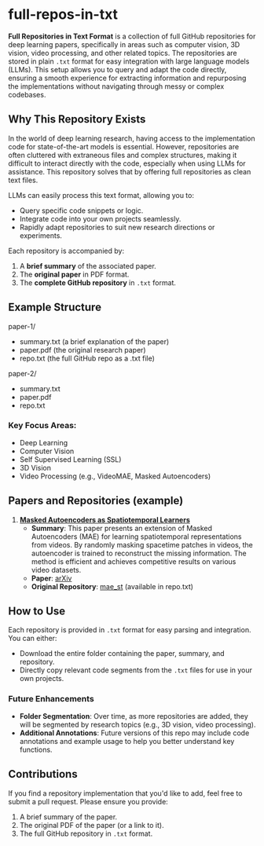 # full-repos-in-txt

**Full Repositories in Text Format** is a collection of full GitHub repositories for deep learning papers, specifically in areas such as computer vision, 3D vision, video processing, and other related topics. The repositories are stored in plain `.txt` format for easy integration with large language models (LLMs). This setup allows you to query and adapt the code directly, ensuring a smooth experience for extracting information and repurposing the implementations without navigating through messy or complex codebases.

## Why This Repository Exists

In the world of deep learning research, having access to the implementation code for state-of-the-art models is essential. However, repositories are often cluttered with extraneous files and complex structures, making it difficult to interact directly with the code, especially when using LLMs for assistance. This repository solves that by offering full repositories as clean text files. 

LLMs can easily process this text format, allowing you to:
- Query specific code snippets or logic.
- Integrate code into your own projects seamlessly.
- Rapidly adapt repositories to suit new research directions or experiments.

Each repository is accompanied by:
1. A **brief summary** of the associated paper.
2. The **original paper** in PDF format.
3. The **complete GitHub repository** in `.txt` format.

## Example Structure

paper-1/
- summary.txt (a brief explanation of the paper)
- paper.pdf (the original research paper)
- repo.txt (the full GitHub repo as a .txt file)

paper-2/
- summary.txt
- paper.pdf
- repo.txt

### Key Focus Areas:
- Deep Learning
- Computer Vision
- Self Supervised Learning (SSL)
- 3D Vision
- Video Processing (e.g., VideoMAE, Masked Autoencoders)

## Papers and Repositories (example)

1. **[Masked Autoencoders as Spatiotemporal Learners](https://arxiv.org/abs/2205.09113)**  
   - **Summary**: This paper presents an extension of Masked Autoencoders (MAE) for learning spatiotemporal representations from videos. By randomly masking spacetime patches in videos, the autoencoder is trained to reconstruct the missing information. The method is efficient and achieves competitive results on various video datasets.  
   - **Paper**: [arXiv](https://arxiv.org/pdf/2205.09113)  
   - **Original Repository**: [mae_st](https://github.com/facebookresearch/mae_st) (available in repo.txt)


## How to Use

Each repository is provided in `.txt` format for easy parsing and integration. You can either:
- Download the entire folder containing the paper, summary, and repository.
- Directly copy relevant code segments from the `.txt` files for use in your own projects.

### Future Enhancements
- **Folder Segmentation**: Over time, as more repositories are added, they will be segmented by research topics (e.g., 3D vision, video processing).
- **Additional Annotations**: Future versions of this repo may include code annotations and example usage to help you better understand key functions.

## Contributions
If you find a repository implementation that you'd like to add, feel free to submit a pull request. Please ensure you provide:
1. A brief summary of the paper.
2. The original PDF of the paper (or a link to it).
3. The full GitHub repository in `.txt` format.

